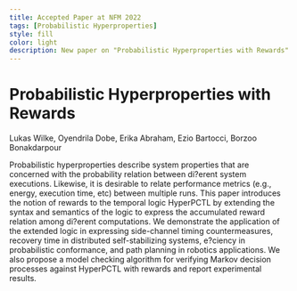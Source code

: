 ```yaml
---
title: Accepted Paper at NFM 2022
tags: [Probabilistic Hyperproperties]  
style: fill
color: light
description: New paper on "Probabilistic Hyperproperties with Rewards" accepted at NASA Formal Methods 2022
---
```


# Probabilistic Hyperproperties with Rewards

Lukas Wilke, Oyendrila Dobe, Erika Abraham, Ezio Bartocci, Borzoo Bonakdarpour

Probabilistic hyperproperties describe system properties that are concerned with the probability relation between di?erent system executions. Likewise, it is desirable to relate performance metrics (e.g., energy, execution time, etc) between multiple runs. This paper introduces the notion of rewards to the temporal logic HyperPCTL by extending the syntax and semantics of the logic to express the accumulated reward relation among di?erent computations. We demonstrate the application of the extended logic in expressing side-channel timing countermeasures, recovery time in distributed self-stabilizing systems, e?ciency in probabilistic conformance, and path planning in robotics applications. We also propose a model checking algorithm for verifying Markov decision processes against HyperPCTL with rewards and report experimental results. 





